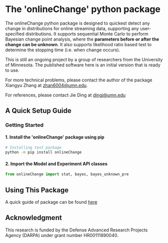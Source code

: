 # The 'onlineChange' python package
The onlineChange python package is designed to quickest detect any change in distributions for online streaming data, supporting any user-specified distributions. It supports sequential Monte Carlo to perform Bayesian change point analysis, where the **parameters before or after the change can be unknown**. It also supports likelihood ratio based test to determine the stopping time (i.e. when change occurs).

This is still an ongoing project by a group of researchers from the University of Minnesota. The published software here is an initial version that is ready to use.

For more technical problems, please contact the author of the package Xiangyu Zhang at zhan6004@umn.edu.

For references, please contact Jie Ding at dingj@umn.edu

## A Quick Setup Guide

### Getting Started

#### 1. Install the 'onlineChange' package using pip

```bash
# Installing test package
python -m pip install onlineChange

```
#### 2. Import the Model and Experiment API classes

```python
from onlineChange import stat, bayes, bayes_unknown_pre
```
## Using This Package

A quick guide of package can be found [here](https://github.com/JieGroup/onlineChange/blob/master/vignettes/user-guide.pdf)

## Acknowledgment

This research is funded by the Defense Advanced Research Projects Agency (DARPA) under grant number HR00111890040.

